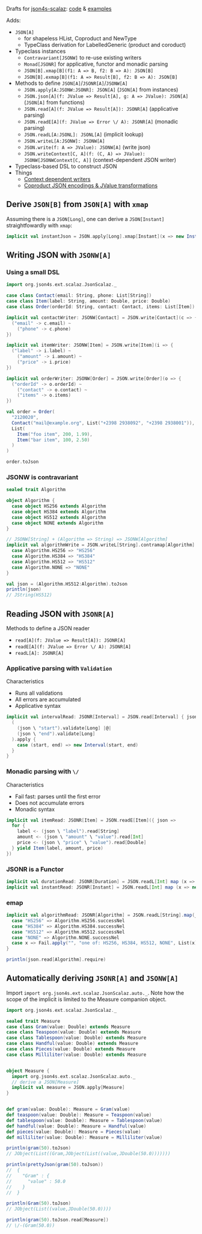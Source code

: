 

Drafts for [json4s-scalaz](https://github.com/json4s/json4s/tree/3.4/scalaz): [code](https://github.com/dozed/json4s-drafts/tree/master/src/main/scala/org/json4s/ext/scalaz) & [examples](https://github.com/dozed/json4s-drafts/tree/master/src/test/scala)

Adds:

  - `JSON[A]`
    - for shapeless HList, Coproduct and NewType
    - TypeClass derivation for LabelledGeneric (product and coroduct)
  - Typeclass instances
    - `Contravariant[JSONW]` to re-use existing writers
    - `Monad[JSONR]` for applicative, functor and monadic parsing
    - `JSON[B].xmap[B](f1: A => B, f2: B => A): JSON[B]`
    - `JSON[B].exmap[B](f1: A => Result[B], f2: B => A): JSON[B]`
  - Methods to define `JSON[A]`/`JSONR[A]`/`JSONW[A]`
    - `JSON.apply[A:JSONW:JSONR]: JSON[A]`                              (`JSON[A]` from instances)
    - `JSON.json[A](f: JValue => Result[A], g: A => JValue): JSON[A]`   (`JSON[A]` from functions)
    - `JSON.read[A](f: JValue => Result[A]): JSONR[A]`     (applicative parsing)
    - `JSON.readE[A](f: JValue => Error \/ A): JSONR[A]`   (monadic parsing)
    - `JSON.readL[A:JSONL]: JSONL[A]`                      (implicit lookup)
    - `JSON.writeL[A:JSONW]: JSONW[A]`
    - `JSON.write(f: A => JValue): JSONW[A]`               (write json)
    - `JSON.writeContext[C, A](f: (C, A) => JValue): JSONW[JSONWContext[C, A]]`   (context-dependent JSON writer)
  - Typeclass-based DSL to construct JSON
  - Things
    - [Context dependent writers](https://github.com/dozed/json4s-drafts/blob/master/src/test/scala/ContextDependentWriterExample.scala)
    - [Coproduct JSON encodings & JValue transformations](https://github.com/dozed/json4s-drafts/blob/master/src/test/scala/coproductEncodingsExample.scala)



## Derive `JSON[B]` from `JSON[A]` with `xmap`

Assuming there is a `JSON[Long]`, one can derive a `JSON[Instant]` straightfowardly with `xmap`:

```scala
implicit val instantJson = JSON.apply[Long].xmap[Instant](x => new Instant(x), i => i.getMillis)
```


## Writing JSON with `JSONW[A]`


### Using a small DSL

```scala
import org.json4s.ext.scalaz.JsonScalaz._

case class Contact(email: String, phone: List[String])
case class Item(label: String, amount: Double, price: Double)
case class Order(orderId: String, contact: Contact, items: List[Item])

implicit val contactWriter: JSONW[Contact] = JSON.write[Contact](c => {
  ("email" -> c.email) ~
    ("phone" -> c.phone)
})

implicit val itemWriter: JSONW[Item] = JSON.write[Item](i => {
  ("label" -> i.label) ~
    ("amount" -> i.amount) ~
    ("price" -> i.price)
})

implicit val orderWriter: JSONW[Order] = JSON.write[Order](o => {
  ("orderId" -> o.orderId) ~
    ("contact" -> o.contact) ~
    ("items" -> o.items)
})

val order = Order(
  "2120020",
  Contact("mail@example.org", List("+2398 2938092", "+2398 2938001")),
  List(
    Item("foo item", 200, 1.99),
    Item("bar item", 100, 2.50)
  )
)

order.toJson
```


### JSONW is contravariant

```scala
sealed trait Algorithm

object Algorithm {
  case object HS256 extends Algorithm
  case object HS384 extends Algorithm
  case object HS512 extends Algorithm
  case object NONE extends Algorithm
}

// JSONW[String] + (Algorithm => String) => JSONW[Algorithm] 
implicit val algorithmWrite = JSON.writeL[String].contramap[Algorithm] {
  case Algorithm.HS256 => "HS256"
  case Algorithm.HS384 => "HS384"
  case Algorithm.HS512 => "HS512"
  case Algorithm.NONE => "NONE"
}

val json = (Algorithm.HS512:Algorithm).toJson
println(json)
// JString(HS512)
```



## Reading JSON with `JSONR[A]`

Methods to define a JSON reader

  - `read[A](f: JValue => Result[A]): JSONR[A]`
  - `readE[A](f: JValue => Error \/ A): JSONR[A]`
  - `readL[A]: JSONR[A]`


### Applicative parsing with `Validation`

Characteristics

  - Runs all validations
  - All errors are accumulated
  - Applicative syntax

 
```scala
implicit val intervalRead: JSONR[Interval] = JSON.read[Interval] { json =>
  (
    (json \ "start").validate[Long] |@|
    (json \ "end").validate[Long]
  ).apply {
    case (start, end) => new Interval(start, end)
  }
}
```


### Monadic parsing with `\/`

Characteristics

  - Fail fast: parses until the first error
  - Does not accumulate errors
  - Monadic syntax


```scala
implicit val itemRead: JSONR[Item] = JSON.readE[Item]({ json =>
  for {
    label <- (json \ "label").read[String]
    amount <- (json \ "amount" \ "value").read[Int]
    price <- (json \ "price" \ "value").read[Double]
  } yield Item(label, amount, price)
})
```


### JSONR is a Functor

```scala
implicit val durationRead: JSONR[Duration] = JSON.readL[Int] map (x => new Duration(x))
implicit val instantRead: JSONR[Instant] = JSON.readL[Int] map (x => new Instant(x))
```


### emap

```scala
implicit val algorithmRead: JSONR[Algorithm] = JSON.readL[String].map(_.toUpperCase).emap {
  case "HS256" => Algorithm.HS256.successNel
  case "HS384" => Algorithm.HS384.successNel
  case "HS512" => Algorithm.HS512.successNel
  case "NONE" => Algorithm.NONE.successNel
  case x => Fail.apply("", "one of: HS256, HS384, HS512, NONE", List(x))
}

println(json.read[Algorithm].require)
```


## Automatically deriving `JSONR[A]` and `JSONW[A]`


Import `import org.json4s.ext.scalaz.JsonScalaz.auto._`.
Note how the scope of the implicit is limited to the Measure companion object.

```scala
import org.json4s.ext.scalaz.JsonScalaz._

sealed trait Measure
case class Gram(value: Double) extends Measure
case class Teaspoon(value: Double) extends Measure
case class Tablespoon(value: Double) extends Measure
case class Handful(value: Double) extends Measure
case class Pieces(value: Double) extends Measure
case class Milliliter(value: Double) extends Measure


object Measure {
  import org.json4s.ext.scalaz.JsonScalaz.auto._
  // derive a JSON[Measure]
  implicit val measure = JSON.apply[Measure]
}


def gram(value: Double): Measure = Gram(value)
def teaspoon(value: Double): Measure = Teaspoon(value)
def tablespoon(value: Double): Measure = Tablespoon(value)
def handful(value: Double): Measure = Handful(value)
def pieces(value: Double): Measure = Pieces(value)
def milliliter(value: Double): Measure = Milliliter(value)

println(gram(50).toJson)
// JObject(List((Gram,JObject(List((value,JDouble(50.0)))))))

println(prettyJson(gram(50).toJson))
//  {
//    "Gram" : {
//      "value" : 50.0
//    }
//  }

println(Gram(50).toJson)
// JObject(List((value,JDouble(50.0))))

println(gram(50).toJson.read[Measure])
// \/-(Gram(50.0))
```


